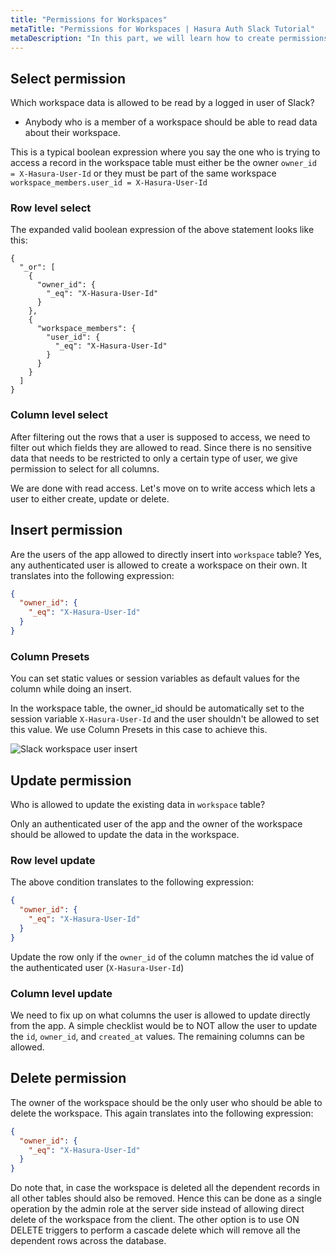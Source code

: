 ```yaml
---
title: "Permissions for Workspaces"
metaTitle: "Permissions for Workspaces | Hasura Auth Slack Tutorial"
metaDescription: "In this part, we will learn how to create permissions for workspaces of the app"
---
```


## Select permission

Which workspace data is allowed to be read by a logged in user of Slack?

- Anybody who is a member of a workspace should be able to read data about their workspace.

This is a typical boolean expression where you say the one who is trying to access a record in the workspace table must either be the owner `owner_id = X-Hasura-User-Id` or they must be part of the same workspace `workspace_members.user_id = X-Hasura-User-Id`

### Row level select

The expanded valid boolean expression of the above statement looks like this:

```
{
  "_or": [
    {
      "owner_id": {
        "_eq": "X-Hasura-User-Id"
      }
    },
    {
      "workspace_members": {
        "user_id": {
          "_eq": "X-Hasura-User-Id"
        }
      }
    }
  ]
}
```

### Column level select

After filtering out the rows that a user is supposed to access, we need to filter out which fields they are allowed to read. Since there is no sensitive data that needs to be restricted to only a certain type of user, we give permission to select for all columns.

We are done with read access. Let's move on to write access which lets a user to either create, update or delete.

## Insert permission

Are the users of the app allowed to directly insert into `workspace` table?
Yes, any authenticated user is allowed to create a workspace on their own. It translates into the following expression:

```json
{
  "owner_id": {
    "_eq": "X-Hasura-User-Id"
  }
}
```

### Column Presets

You can set static values or session variables as default values for the column while doing an insert.

In the workspace table, the owner_id should be automatically set to the session variable `X-Hasura-User-Id` and the user shouldn't be allowed to set this value. We use Column Presets in this case to achieve this.

![Slack workspace user insert](https://graphql-engine-cdn.hasura.io/learn-hasura/assets/graphql-hasura-auth/slack-workspace-user-insert.png)

## Update permission

Who is allowed to update the existing data in `workspace` table? 

Only an authenticated user of the app and the owner of the workspace should be allowed to update the data in the workspace.

### Row level update

The above condition translates to the following expression:

```json
{
  "owner_id": {
    "_eq": "X-Hasura-User-Id"
  }
}
```

Update the row only if the `owner_id` of the column matches the id value of the authenticated user (`X-Hasura-User-Id`)

### Column level update

We need to fix up on what columns the user is allowed to update directly from the app. A simple checklist would be to NOT allow the user to update the `id`, `owner_id`, and `created_at` values. The remaining columns can be allowed.

## Delete permission

The owner of the workspace should be the only user who should be able to delete the workspace. This again translates into the following expression:

```json
{
  "owner_id": {
    "_eq": "X-Hasura-User-Id"
  }
}
```

Do note that, in case the workspace is deleted all the dependent records in all other tables should also be removed. Hence this can be done as a single operation by the admin role at the server side instead of allowing direct delete of the workspace from the client. The other option is to use ON DELETE triggers to perform a cascade delete which will remove all the dependent rows across the database.
